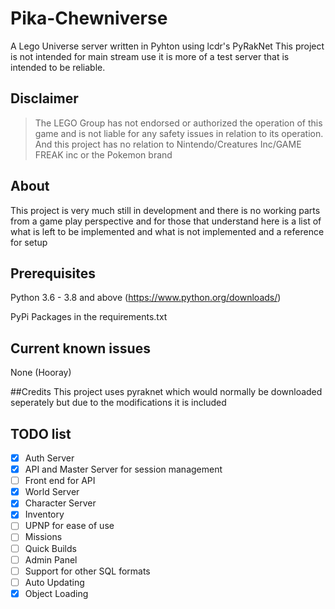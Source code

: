 # Pika-Chewniverse
A Lego Universe server written in Pyhton using lcdr's PyRakNet
This project is not intended for main stream use it is more of a test server that is intended to be reliable.

## Disclaimer
> The LEGO Group has not endorsed or authorized the operation of this game and is not liable for any safety issues in relation to its operation. And this project has no relation to Nintendo/Creatures Inc/GAME FREAK inc or the Pokemon brand

## About
This project is very much still in development and there is no working parts from a game play perspective and for those that understand here is a list of what is left to be implemented and what is not implemented and a reference for setup

## Prerequisites

Python 3.6 - 3.8 and above (https://www.python.org/downloads/)

PyPi Packages in the requirements.txt

## Current known issues 
None (Hooray)

##Credits 
This project uses pyraknet which would normally be downloaded seperately but due to the modifications it is included

## TODO list
- [x] Auth Server
- [x] API and Master Server for session management
- [ ] Front end for API
- [x] World Server 
- [x] Character Server
- [x] Inventory 
- [ ] UPNP for ease of use
- [ ] Missions
- [ ] Quick Builds
- [ ] Admin Panel
- [ ] Support for other SQL formats
- [ ] Auto Updating
- [x] Object Loading
